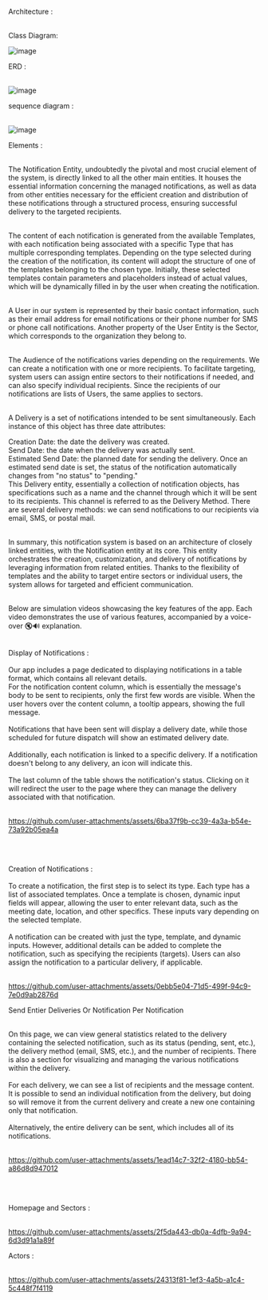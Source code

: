 
Architecture : <br><br>

Class Diagram:

![image](https://github.com/user-attachments/assets/49c05cc2-e3ad-4549-ab31-42cb4bbf16cc)

ERD : <br><br>

![image](https://github.com/user-attachments/assets/567d682c-2810-44c0-8217-d00d9b49a1e8)

sequence diagram : <br><br>

![image](https://github.com/user-attachments/assets/1aa4358b-df3e-46ce-b1c5-f08b8e1c434b)


Elements : <br><br>

The Notification Entity, undoubtedly the pivotal and most crucial element of the system, is directly linked to all the other main entities. It houses the essential information concerning the managed notifications, as well as data from other entities necessary for the efficient creation and distribution of these notifications through a structured process, ensuring successful delivery to the targeted recipients.<br><br>

The content of each notification is generated from the available Templates, with each notification being associated with a specific Type that has multiple corresponding templates. Depending on the type selected during the creation of the notification, its content will adopt the structure of one of the templates belonging to the chosen type. Initially, these selected templates contain parameters and placeholders instead of actual values, which will be dynamically filled in by the user when creating the notification.<br><br>

A User in our system is represented by their basic contact information, such as their email address for email notifications or their phone number for SMS or phone call notifications. Another property of the User Entity is the Sector, which corresponds to the organization they belong to.<br><br>

The Audience of the notifications varies depending on the requirements. We can create a notification with one or more recipients. To facilitate targeting, system users can assign entire sectors to their notifications if needed, and can also specify individual recipients. Since the recipients of our notifications are lists of Users, the same applies to sectors.<br><br>

A Delivery is a set of notifications intended to be sent simultaneously. Each instance of this object has three date attributes:<br>

Creation Date: the date the delivery was created.<br>
Send Date: the date when the delivery was actually sent.<br>
Estimated Send Date: the planned date for sending the delivery. Once an estimated send date is set, the status of the notification automatically changes from "no status" to "pending."<br>
This Delivery entity, essentially a collection of notification objects, has specifications such as a name and the channel through which it will be sent to its recipients. This channel is referred to as the Delivery Method. There are several delivery methods: we can send notifications to our recipients via email, SMS, or postal mail.<br><br>

In summary, this notification system is based on an architecture of closely linked entities, with the Notification entity at its core. This entity orchestrates the creation, customization, and delivery of notifications by leveraging information from related entities. Thanks to the flexibility of templates and the ability to target entire sectors or individual users, the system allows for targeted and efficient communication.<br><br>


Below are simulation videos showcasing the key features of the app. Each video demonstrates the use of various features, accompanied by a voice-over 🔇🔊 explanation.
<br><br>

Display of Notifications : <br><br>
Our app includes a page dedicated to displaying notifications in a table format, which contains all relevant details. <br>
For the notification content column, which is essentially the message's body to be sent to recipients, only the first few words are visible. When the user hovers over the content column, a tooltip appears, showing the full message.<br><br>
Notifications that have been sent will display a delivery date, while those scheduled for future dispatch will show an estimated delivery date. <br><br>
Additionally, each notification is linked to a specific delivery. If a notification doesn't belong to any delivery, an icon will indicate this.<br><br>
The last column of the table shows the notification's status. Clicking on it will redirect the user to the page where they can manage the delivery associated with that notification.<br><br>

https://github.com/user-attachments/assets/6ba37f9b-cc39-4a3a-b54e-73a92b05ea4a

<br><br>

Creation of Notifications :<br><br>
To create a notification, the first step is to select its type. Each type has a list of associated templates. Once a template is chosen, dynamic input fields will appear, allowing the user to enter relevant data, such as the meeting date, location, and other specifics. These inputs vary depending on the selected template.<br><br>
A notification can be created with just the type, template, and dynamic inputs. However, additional details can be added to complete the notification, such as specifying the recipients (targets). Users can also assign the notification to a particular delivery, if applicable.<br><br>

https://github.com/user-attachments/assets/0ebb5e04-71d5-499f-94c9-7e0d9ab2876d


Send Entier Deliveries Or Notification Per Notification <br><br>

On this page, we can view general statistics related to the delivery containing the selected notification, such as its status (pending, sent, etc.), the delivery method (email, SMS, etc.), and the number of recipients. There is also a section for visualizing and managing the various notifications within the delivery.<br><br>
For each delivery, we can see a list of recipients and the message content. It is possible to send an individual notification from the delivery, but doing so will remove it from the current delivery and create a new one containing only that notification. <br><br>
Alternatively, the entire delivery can be sent, which includes all of its notifications.<br><br>

https://github.com/user-attachments/assets/1ead14c7-32f2-4180-bb54-a86d8d947012

<br><br>


Homepage and Sectors :<br><br>



https://github.com/user-attachments/assets/2f5da443-db0a-4dfb-9a94-6d3d91a1a89f




Actors : <br><br>


https://github.com/user-attachments/assets/24313f81-1ef3-4a5b-a1c4-5c448f7f4119


